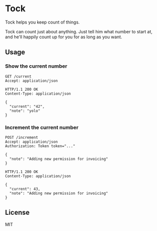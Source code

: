 # Tock

Tock helps you keep count of things.

Tock can count just about anything. Just tell him what number to start at, and he'll happily count up for you for as long as you want.

## Usage

### Show the current number

```
GET /current
Accept: application/json
```

```
HTTP/1.1 200 OK
Content-Type: application/json

{
  "current": "42",
  "note": "yolo"
}
```

### Increment the current number

```
POST /increment
Accept: application/json
Authorization: Token token="..."

{
  "note": "Adding new permission for invoicing"
}
```

```
HTTP/1.1 200 OK
Content-Type: application/json

{
  "current": 43,
  "note": "Adding new permission for invoicing"
}
```

## License

MIT
